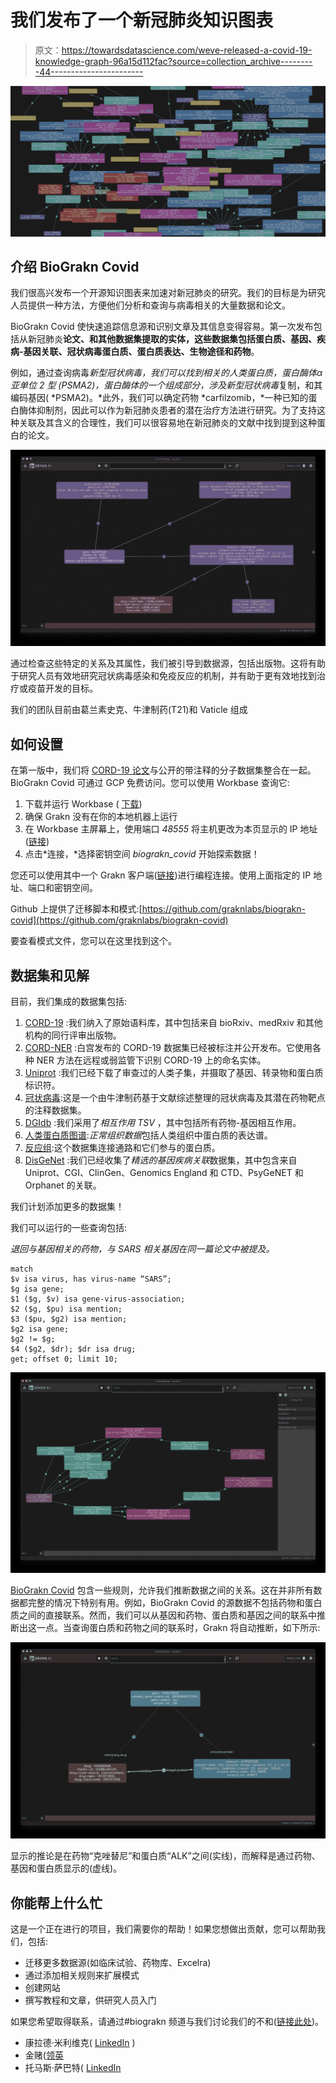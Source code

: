 # 我们发布了一个新冠肺炎知识图表

> 原文：<https://towardsdatascience.com/weve-released-a-covid-19-knowledge-graph-96a15d112fac?source=collection_archive---------44----------------------->

![](img/55e6f9bb6728ce1be69013d40c28358b.png)

## 介绍 BioGrakn Covid

我们很高兴发布一个开源知识图表来加速对新冠肺炎的研究。我们的目标是为研究人员提供一种方法，方便他们分析和查询与病毒相关的大量数据和论文。

BioGrakn Covid 使快速追踪信息源和识别文章及其信息变得容易。第一次发布包括从新冠肺炎**论文、**和其他数据集提取的实体，这些数据集包括**蛋白质、基因、疾病-基因关联、冠状病毒蛋白质、蛋白质表达、生物途径和药物**。

例如，通过查询病毒*新型冠状病毒，*我们可以找到相关的人类蛋白质，*蛋白酶体α亚单位 2 型* (PSMA2)，蛋白酶体的一个组成部分，涉及*新型冠状病毒*复制，和其编码基因( *PSMA2)。*此外，我们可以确定药物 *carfilzomib，*一种已知的蛋白酶体抑制剂，因此可以作为新冠肺炎患者的潜在治疗方法进行研究。为了支持这种关联及其含义的合理性，我们可以很容易地在新冠肺炎的文献中找到提到这种蛋白的论文。

![](img/3e2788fd2aab9d8f7a723ad0db9cc1cb.png)

通过检查这些特定的关系及其属性，我们被引导到数据源，包括出版物。这将有助于研究人员有效地研究冠状病毒感染和免疫反应的机制，并有助于更有效地找到治疗或疫苗开发的目标。

我们的团队目前由葛兰素史克、牛津制药(T21)和 Vaticle 组成

## 如何设置

在第一版中，我们将 [CORD-19 论文](https://www.semanticscholar.org/cord19)与公开的带注释的分子数据集整合在一起。BioGrakn Covid 可通过 GCP 免费访问。您可以使用 Workbase 查询它:

1.  下载并运行 Workbase ( [下载](https://grakn.ai/download#workbase))
2.  确保 Grakn 没有在你的本地机器上运行
3.  在 Workbase 主屏幕上，使用端口 *48555* 将主机更改为本页显示的 IP 地址([链接](https://bit.ly/biograkn-covid))
4.  点击*连接，*选择密钥空间 *biograkn_covid* 开始探索数据！

您还可以使用其中一个 Grakn 客户端([链接](https://dev.grakn.ai/docs/client-api/overview))进行编程连接。使用上面指定的 IP 地址、端口和密钥空间。

Github 上提供了迁移脚本和模式:[https://github.com/graknlabs/biograkn-covid](https://github.com/graknlabs/biograkn-covid)

要查看模式文件，您可以在这里找到这个。

## 数据集和见解

目前，我们集成的数据集包括:

1.  [CORD-19](https://www.semanticscholar.org/cord19) :我们纳入了原始语料库，其中包括来自 bioRxiv、medRxiv 和其他机构的同行评审出版物。
2.  [CORD-NER](https://xuanwang91.github.io/2020-03-20-cord19-ner/) :白宫发布的 CORD-19 数据集已经被标注并公开发布。它使用各种 NER 方法在远程或弱监管下识别 CORD-19 上的命名实体。
3.  [Uniprot](https://www.uniprot.org/uniprot/?query=proteome:UP000005640%20reviewed:yes) :我们已经下载了审查过的人类子集，并摄取了基因、转录物和蛋白质标识符。
4.  [冠状病毒](https://github.com/graknlabs/biograkn-covid/tree/master/Dataset/Coronaviruses):这是一个由牛津制药基于文献综述整理的冠状病毒及其潜在药物靶点的注释数据集。
5.  [DGIdb](http://www.dgidb.org/downloads) :我们采用了*相互作用 TSV* ，其中包括所有药物-基因相互作用。
6.  [人类蛋白质图谱](https://www.proteinatlas.org/about/download):*正常组织数据*包括人类组织中蛋白质的表达谱。
7.  [反应组](https://reactome.org/download/current/UniProt2Reactome_All_Levels.txt):这个数据集连接通路和它们参与的蛋白质。
8.  [DisGeNet](https://www.disgenet.org/downloads) :我们已经收集了*精选的基因疾病关联*数据集，其中包含来自 Uniprot、CGI、ClinGen、Genomics England 和 CTD、PsyGeNET 和 Orphanet 的关联。

我们计划添加更多的数据集！

我们可以运行的一些查询包括:

*退回与基因相关的药物，与 SARS 相关基因在同一篇论文中被提及。*

```
match 
$v isa virus, has virus-name “SARS”; 
$g isa gene; 
$1 ($g, $v) isa gene-virus-association; 
$2 ($g, $pu) isa mention; 
$3 ($pu, $g2) isa mention; 
$g2 isa gene; 
$g2 != $g; 
$4 ($g2, $dr); $dr isa drug; 
get; offset 0; limit 10;
```

![](img/a996ba5e3928fff25665ccec95ab4ea5.png)

[BioGrakn Covid](https://github.com/graknlabs/biograkn-covid) 包含一些规则，允许我们推断数据之间的关系。这在并非所有数据都完整的情况下特别有用。例如，BioGrakn Covid 的源数据不包括药物和蛋白质之间的直接联系。然而，我们可以从基因和药物、蛋白质和基因之间的联系中推断出这一点。当查询蛋白质和药物之间的联系时，Grakn 将自动推断，如下所示:

![](img/e49837dfab36f04da8a9e015c78e8b98.png)

显示的推论是在药物“克唑替尼”和蛋白质“ALK”之间(实线)，而解释是通过药物、基因和蛋白质显示的(虚线)。

## **你能帮上什么忙**

这是一个正在进行的项目，我们需要你的帮助！如果您想做出贡献，您可以帮助我们，包括:

*   迁移更多数据源(如临床试验、药物库、Excelra)
*   通过添加相关规则来扩展模式
*   创建网站
*   撰写教程和文章，供研究人员入门

如果您希望取得联系，请通过#biograkn 频道与我们讨论我们的不和([链接此处](http://www.grakn.ai/discord))。

*   康拉德·米利维克( [LinkedIn](https://www.linkedin.com/in/konrad-my%C5%9Bliwiec-764ba9163/) )
*   金赌([领英](https://www.linkedin.com/in/kimwager/)
*   托马斯·萨巴特( [LinkedIn](https://www.linkedin.com/in/tom%C3%A1s-sabat-83265841/)